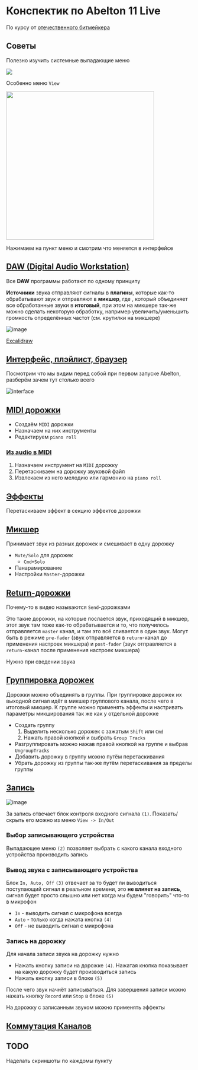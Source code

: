 # Конспектик по Abelton 11 Live

По курсу от [отечественного битмейкера](https://www.youtube.com/watch?v=cdcgVkYV0k4&t=3191s)

## Советы

Полезно изучить системные выпадающие меню

<img src="./images/menu.png" />

Особенно меню `View`

<img src="./images/view.png" width="400px"/>


Нажимаем на пункт меню и смотрим что меняется в интерфейсе

## [DAW (Digital Audio Workstation)](https://www.youtube.com/watch?v=cdcgVkYV0k4&t=3191s)

Все **DAW** программы работают по одному принципу

**Источники** звука отправляют сигналы в **плагины**, которые как-то обрабатывают звук и отправляют в **микшер**, где , который объединяет все обработанные звуки в **итоговый**, при этом на микшере так-же можно сделать некоторую обработку, например увеличить/уменьшить громкость определённых частот (см. крутилки на микшере)

![image](./images/daw.png)

[Excalidraw](https://excalidraw.com/#json=fsvEAm0fHzIu6njjnLPPe,ndMv8SW_-iXxpKqx2Vg9UQ)

## [Интерфейс, плэйлист, браузер](https://youtu.be/cdcgVkYV0k4?si=cMZCAJBRxUy0doN7&t=664)

Посмотрим что мы видим перед собой при первом запуске Abelton, разберём зачем тут столько всего

![interface](./images/interface.png)


## [MIDI дорожки](https://youtu.be/cdcgVkYV0k4?si=ovXWhRoDmKv3r-Yf&t=1912)

- Создаём `MIDI` дорожки
- Назначаем на них инструменты
- Редактируем `piano roll`

### [Из audio в MIDI](https://youtu.be/cdcgVkYV0k4?si=PKfoA7ujtLyquWEN&t=2352)

1. Назначаем инструмент на `MIDI` дорожку
2. Перетаскиваем на дорожку звуковой файл
3. Извлекаем из него мелодию или гармонию на `piano roll`

## [Эффекты](https://youtu.be/cdcgVkYV0k4?si=B-Hy4Ipm9H8UPT8O&t=2989)

Перетаскиваем эффект в секцию эффектов дорожки

## [Микшер](https://youtu.be/cdcgVkYV0k4?si=AAApZ2UJl63TXLJ0&t=3182)

Принимает звук из разных дорожек и смешивает в одну дорожку

- `Mute/Solo` для дорожек
  - `Cmd+Solo`
- Панарамирование
- Настройки `Master`-дорожки

## [Return-дорожки](https://youtu.be/cdcgVkYV0k4?si=juT5TGC2g6J5qin2&t=4158)

Почему-то в видео называются `Send`-дорожками

Это такие дорожки, на которые послается звук, приходящий в микшер, этот звук там тоже как-то обрабатывается и то, что получилось отправляется `master` канал, и там это всё сливается в один звук. Могут быть в режиме `pre-fader` (звук отправляется в `return`-канал до применения настроек микшера) и `post-fader` (звук отправляется в `return`-канал после применения настроек микшера)

Нужно при сведении звука

## [Группировка дорожек](https://youtu.be/cdcgVkYV0k4?si=0ThIkpUs4uCYW5wf&t=5359)

Дорожки можно объединять в группы. При группировке дорожек их выходной сигнал идёт в микшер группового канала, после чего в итоговый микшер. К группе можно применять эффекты и настривать параметры микширования так же как у отдельной дорожке

- Создать группу
  1. Выделить несколько дорожек с зажатым `Shift` или `Cmd`
  2. Нажать правой кнопкой и выбрать `Group Tracks`
- Разгруппировать можно нажав правой кнопкой на группе и выбрав `UngroupTracks`
- Добавить дорожку в группу можно путём перетаскивания
- Убрать дорожку из группы так-же путём перетаскивания за пределы группы

## [Запись](https://youtu.be/cdcgVkYV0k4?si=XmU7o8RxYQChUEjI&t=6602)

![image](./images/record.png)

За запись отвечает блок контроля входного сигнала `(1)`. Показать/скрыть его можно из меню `View -> In/Out`

### Выбор записывающего устройства

Выпадающее меню `(2)` позволяет выбрать с какого канала входного устройства производить запись

### Вывод звука с записывающего устройства

Блок `In, Auto, Off` `(3)` отвечает за то будет ли выводиться поступающий сигнал в реальном времени, это **не влияет на запись**, сигнал будет просто слышно или нет когда мы будем "говорить" что-то в микрофон

- `In` - выводить сигнал с микрофона всегда
- `Auto` - только когда нажата кнопка `(4)`
- `Off` - не выводить сигнал с микрофона

### Запись на дорожку

Для начала записи звука на дорожку нужно 

- Нажать кнопку записи на дорожке `(4)`. Нажатая кнопка показывает на какую дорожку будет производиться запись
- Нажать кнопку записи в блоке `(5)`

После чего звук начнёт записываться. Для завершения записи можно нажать кнопку `Record` или `Stop` в блоке `(5)`

На дорожку с записанным звуком можно применять эффекты



## [Коммутация Каналов](https://youtu.be/cdcgVkYV0k4?si=rRl9AsLsv5wZPd8F&t=7674)



## TODO

Наделать скриншоты по каждомы пункту



